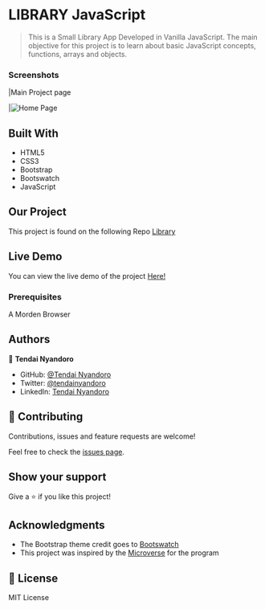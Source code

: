 #  LIBRARY JavaScript

> This is a Small Library App Developed in Vanilla JavaScript. The main objective for this project is to learn about basic JavaScript concepts, functions, arrays and objects.

### Screenshots

|Main Project page

|![Home Page](https://user-images.githubusercontent.com/30318155/108639880-854d7480-749f-11eb-9cc2-fbe3b091aa28.png)

## Built With

- HTML5
- CSS3
- Bootstrap
- Bootswatch
- JavaScript

## Our Project

This project is found on the following Repo [Library](https://github.com/tnyandoro/library/)

## Live Demo

You can view the live demo of the project [Here!](http://tendainyandoro.me/library/)

### Prerequisites

A Morden Browser


## Authors

👤 **Tendai Nyandoro**

- GitHub: [@Tendai Nyandoro](https://github.com/tnyandoro)
- Twitter: [@tendainyandoro](https://twitter.com/tendainyandoro)
- LinkedIn: [Tendai Nyandoro](https://www.linkedin.com/in/tendai-nyandoro/)

## 🤝 Contributing

Contributions, issues and feature requests are welcome!

Feel free to check the [issues page](https://github.com/tnyandoro/library/issues).

## Show your support

Give a ⭐️ if you like this project!

## Acknowledgments

- The Bootstrap theme credit goes to [Bootswatch](https://bootswatch.com/)
- This project was inspired by the [Microverse](https://www.microverse.org/) for the  program


## 📝 License

MIT License
